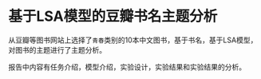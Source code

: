 # 基于LSA模型的豆瓣书名主题分析

从豆瓣等图书网站上选择了`青春`类别的10本中文图书，基于书名，基于LSA模型，对图书的主题进行了主题分析。

报告中内容有任务介绍，模型介绍，实验设计，实验结果和实验结果的分析。